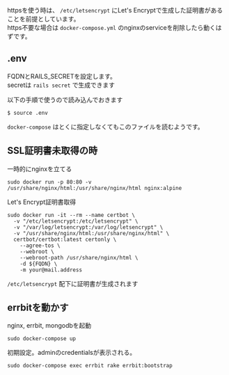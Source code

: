 
httpsを使う時は、 `/etc/letsencrypt` にLet's Encryptで生成した証明書があることを前提としています。  
https不要な場合は `docker-compose.yml` のnginxのserviceを削除したら動くはずです。

## .env

FQDNとRAILS_SECRETを設定します。  
secretは `rails secret` で生成できます  

以下の手順で使うので読み込んでおきます

```
$ source .env
```

`docker-compose` はとくに指定しなくてもこのファイルを読むようです。

## SSL証明書未取得の時


一時的にnginxを立てる

```
sudo docker run -p 80:80 -v /usr/share/nginx/html:/usr/share/nginx/html nginx:alpine
```

Let's Encrypt証明書取得
```
sudo docker run -it --rm --name certbot \
  -v "/etc/letsencrypt:/etc/letsencrypt" \
  -v "/var/log/letsencrypt:/var/log/letsencrypt" \
  -v "/usr/share/nginx/html:/usr/share/nginx/html" \
  certbot/certbot:latest certonly \
    --agree-tos \
    --webroot \
    --webroot-path /usr/share/nginx/html \
    -d ${FQDN} \
    -m your@mail.address
```

`/etc/letsencrypt` 配下に証明書が生成されます

## errbitを動かす

nginx, errbit, mongodbを起動
```
sudo docker-compose up
```

初期設定。adminのcredentialsが表示される。
```
sudo docker-compose exec errbit rake errbit:bootstrap
```

